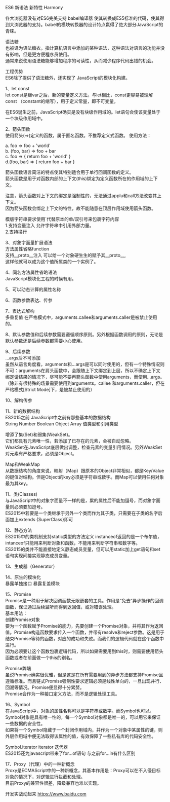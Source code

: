 ES6  新语法  新特性  Harmony

各大浏览器没有对ES6完美支持   babel编译器  使其转换成ES5标准的代码，使其得到大浏览器的支持。babel的模块转换器的设计特点赢得了绝大部分JavaScript的青睐。

语法糖 <br> 
也被译为语法糖衣。指计算机语言中添加的某种语法，这种语法对语言的功能并没有影响，但是更方便程序员使用。 <br>
通常来说使用语法糖能够增加程序的可读性，从而减少程序代码出错的机会。

工程优势 <br>
ES6除了提供了语法糖外，还实现了 JavaScript的模块化构建。

1、let const <br>
let const是继var之后，新的变量定义方法。与let相比，const更容易被理解 const （constant的缩写），用于定义常量，即不可变量。

在ES6诞生之前，JavaScript确实是没有块级作用域的。let语句会使该变量处于一个块级作用域中。

2、箭头函数 <br>
使用箭头(=>)定义的函数，属于匿名函数。不推荐定义式函数。
使用方法：

a. foo => foo + 'world'  <br>
b. (foo, bar) => foo + bar <br>
c. foo => {
	return foo + 'world'
}  <br>
d.(foo, bar) => {
	return foo + bar
}

箭头函数语言简洁的特点使其特别适合用于单行回调函数的定义。 <br>
箭头函数是用于对函数内部的上下文(this)绑定为定义函数所在的作用域的上下文。

注意，箭头函数对上下文的绑定是强制性的，无法通过applu和call方法改变其上下文。 <br>
因为箭头函数会绑定上下文的特性，故不能随意在顶层作用域使用箭头函数。

模版字符串要求使用`代替原本的单/双引号来包裹字符内容  <br>
1.支持变量注入   允许字符串中引用外部力量。 <br>
2.支持换行

3、对象字面量扩展语法 <br>
方法属性省略function       <br>
支持__proto__注入  可以给一个对象硬生生的赋予其__proto__,  <br>这样他就可以成为这个值所属类的一个实例了。

4、同名方法属性省略语法  <br>
JavaScript模块化工程的时候有用。

5、可以动态计算的属性名称 <br>

6、函数参数表达、传参

7、表达式解构 <br>  多重复值
在严格模式中，arguments.callee和arguments.caller是被禁止使用的。

8、默认参数值和后续参数需要遵循顺序原则。另外根据函数调用的原则，无论是默认参数还是后续参数都需要小心使用。

9、后续参数  <br>
...args后不可添加  <br>
虽然从语言角度看，arguments和...args是可以同时使用的，但有一个特殊情况则不可：arguments在肩头函数中，会跟随上下文绑定到上层，所以不确定上下文绑定请结果的情况下，尽可能不要再箭头函数中使用arguments，而使用...args。（除非有很特殊的场景需要使用到arguments。callee 和arguments.caller，但在严格模式[Strict Mode]下，是被禁止使用的）

10、解构传参 <br>

11、新的数据结构  <br>
ES2015之前 JavaScript中之前有那些基本的数据结构  <br>
String  Number  Boolean  Object Array  值类型和引用类型 <br>

增添了集(Set)和弱集(WeakSet)。 <br>
它们都具有元素唯一性，若添加了已存在的元素，会被自动忽略。 <br>
WeakSet在JavaScript底层做出调整，检查元素的变量引用情况。另外WeakSet对元素有严格要求，必须是Object。

Map和WeakMap <br>
从数据结构的角度来说，映射（Map）跟原本的Object非常相似，都是Key/Value的键值对结构。但是Object的key必须是字符串或数字。而Map可以使用任何对象最为其key。

11、类(Classes) <br>
与JavaScript中的对象字面量不一样的是，累的属性后不能加逗号，而对象字面量则必须要加逗号。 <br>
ES2015中若要是一个类继承于另外一个类而作为其子类，只需要在子类的名字后面加上extends {SuperClass}即可

12、静态方法 <br>
ES2015中的类机制支持static类型的方法定义  instanceof返回的是一个布尔值，intanceof只能用来判断对象和函数，不能用来判断字符串和数字等。 <br>
ES2015的类并不能直接地定义静态成员变量，但可以用static加上get语句和set语句实现间接实现静态成员变量。

13、生成器（Generator） <br>

14、原生的模块化   <br>
暴露单独接口
暴露复盖模块

15、Promise <br>
Promise是一种用于解决回调函数无限嵌套的工具。作用是“免去”异步操作的回调函数，保证通过后续监听而得到返回值，或对错误处理。 <br>
基本用法： <br>
创建Promise对象 <br>
要为一个函数赋予Promise的能力，先要创建一个Promise对象，并将其作为返回值。Promise构造函数要求传入一个函数，并带有resolve和reject参数。这是用于结束Promise等待的函数，对应的成功和失败。而我们的逻辑代码就在这个函数中进行。 <br>
因为必须要让这个函数包裹逻辑代码，所以如果需要用到this时，则需要使用箭头函数或者在前面做一个this的别名。 <br>

Promise弊端 <br>
虽说Promise确实很优雅，但是这是在所有需要用到的异步方法都支持Promise且遵循标准。而且链式Promise强制性要求逻辑必须是线性单向的，一旦出现并行、回溯等情况。Promise便显得十分累赘。 <br>
Promise会作为一种接口定义方法，而不是逻辑处理工具。

16、Symbol  <br>
在JavaScript中，对象的属性名称可以是字符串或数字。而Symbol也可以。 <br>
Symbol对象是具有唯一性的，每一个Symbol对象都是唯一的，可以用它来保证一些数据的安全性。<br>
如果将一个Symbol隐藏于一个封闭作用域内，并作为一个对象中某属性的键，则外层作用域中便无法取得该属性的值，有效保障了一些私有库的代码安全性。 <br>

Symbol.iterator   iterator 迭代器  <br>
ES2015还为javascript带来了for...of语句    与之前for...in有什么区别


17、Proxy（代理）中的一种新概念  <br>
Proxy是ECMAScript中的一种新概念，其基本作用是：Proxy可以在不入侵目标对象的情况下，对逻辑进行拦截和处理。 <br>
目前Proxy的兼容性很差，降级兼容也难以实现。


开发实战动起来   https://www.baidu.com

